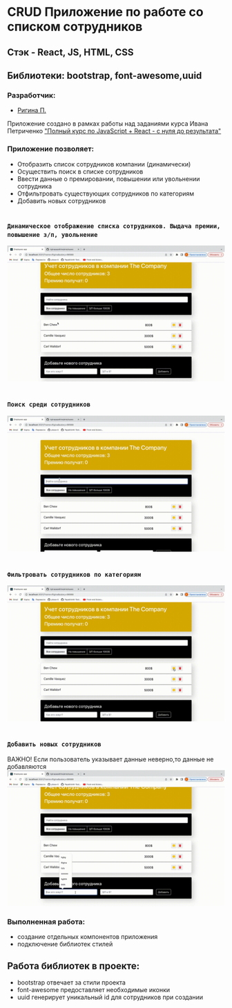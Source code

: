 # CRUD Приложение по работе со списком сотрудников
## Стэк - React, JS, HTML, CSS
## Библиотеки: bootstrap, font-awesome,uuid
### Разработчик:
- [Ригина П.](https://github.com/riginapapakhina)

Приложение создано в рамках работы над заданиями курса Ивана Петриченко ["Полный курс по JavaScript + React - с нуля до результата"](https://www.udemy.com/course/javascript_full/)

### Приложение позволяет:
- Отобразить список сотрудников компании (динамически)
- Осуществить поиск в списке сотрудников
- Ввести данные о премировании, повышении или увольнении сотрудника
- Отфильтровать существующих сотрудников по категориям
- Добавить новых сотрудников
#
### `Динамическое отображение списка сотрудников. Выдача премии, повышение з/п, увольнение`

![screenshot](gifs/rise.gif)
#
### `Поиск среди сотрудников`

![screenshot](gifs/search.gif)
#
### `Фильтровать сотрудников по категориям`
 
![screenshot](gifs/filter.gif)
#
### `Добавить новых сотрудников`
 
ВАЖНО! Если пользователь указывает данные неверно,то данные не добавляются
![screenshot](gifs/add-new.gif)

### Выполненная работа:
- создание отдельных компонентов приложения
- подключение библиотек стилей

## Работа библиотек в проекте: 
- bootstrap отвечает за стили проекта
- font-awesome предоставляет необходимые иконки
- uuid генерирует уникальный id для сотрудников при создании

